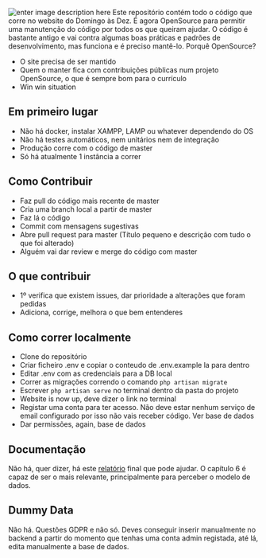 ![enter image description here](https://scontent.fopo2-2.fna.fbcdn.net/v/t1.0-9/71145732_2263110943795074_5523891523969613824_o.png?_nc_cat=110&_nc_sid=e3f864&_nc_ohc=MvSXRRmt03wAX-RzpDy&_nc_ht=scontent.fopo2-2.fna&oh=7cc6d38e083b4b82b57e366f5b3938d8&oe=5F91C456)
Este repositório contém todo o código que corre no website do Domingo às Dez. É agora OpenSource para permitir uma manutenção do código por todos os que queiram ajudar. O código é bastante antigo e vai contra algumas boas práticas e padrões de desenvolvimento, mas funciona e é preciso mantê-lo. Porquê OpenSource?
- O site precisa de ser mantido
- Quem o manter fica com contribuições públicas num projeto OpenSource, o que é sempre bom para o currículo
- Win win situation

## Em primeiro lugar
- Não há docker, instalar XAMPP, LAMP ou whatever dependendo do OS
- Não há testes automáticos, nem unitários nem de integração
- Produção corre com o código de master
- Só há atualmente 1 instância a correr

## Como Contribuir
- Faz pull do código mais recente de master
- Cria uma branch local a partir de master
- Faz lá o código
- Commit com mensagens sugestivas
- Abre pull request para master (Título pequeno e descrição com tudo o que foi alterado)
- Alguém vai dar review e merge do código com master

## O que contribuir
- 1º verifica que existem issues, dar prioridade a alterações que foram pedidas
- Adiciona, corrige, melhora o que bem entenderes

## Como correr localmente
- Clone do repositório
- Criar ficheiro .env e copiar o conteudo de .env.example la para dentro
- Editar .env com as credenciais para a DB local
- Correr as migrações correndo o comando `php artisan migrate`
- Escrever `php artisan serve` no terminal dentro da pasta do projeto
- Website is now up, deve dizer o link no terminal
- Registar uma conta para ter acesso. Não deve estar nenhum serviço de email configurado por isso não vais receber código. Ver base de dados
- Dar permissões, again, base de dados

## Documentação
Não há, quer dizer, há este [relatório](https://drive.google.com/file/d/1P0AJalnBdpLy_eTr7AdMmCxPQnOaa3ex/view?usp=sharing) final que pode ajudar. O capítulo 6 é capaz de ser o mais relevante, principalmente para perceber o modelo de dados.

## Dummy Data
Não há. Questões GDPR e não só. Deves conseguir inserir manualmente no backend a partir do momento que tenhas uma conta admin registada, até lá, edita manualmente a base de dados.

